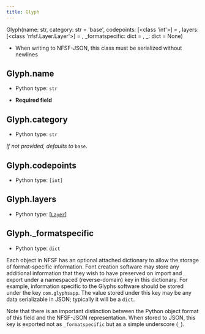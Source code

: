 ```yaml
---
title: Glyph
---
```

Glyph(name: str, category: str = 'base', codepoints: [<class 'int'>] = <factory>, layers: [<class 'nfsf.Layer.Layer'>] = <factory>, _formatspecific: dict = <factory>, _: dict = None)
* When writing to NFSF-JSON, this class must be serialized without newlines
## Glyph.name

* Python type: `str`

* **Required field**




## Glyph.category

* Python type: `str`


*If not provided, defaults to* `base`.


## Glyph.codepoints

* Python type: `[int]`




## Glyph.layers

* Python type: [[`Layer`](Layer.html)]




## Glyph._formatspecific

* Python type: `dict`


Each object in NFSF has an optional attached dictionary to allow the storage
of format-specific information. Font creation software may store any additional
information that they wish to have preserved on import and export under a
namespaced (reverse-domain) key in this dictionary. For example, information
specific to the Glyphs software should be stored under the key `com.glyphsapp`.
The value stored under this key may be any data serializable in JSON; typically
it will be a `dict`.

Note that there is an important distinction between the Python object format
of this field and the NFSF-JSON representation. When stored to JSON, this key
is exported not as `_formatspecific` but as a simple underscore (`_`).



